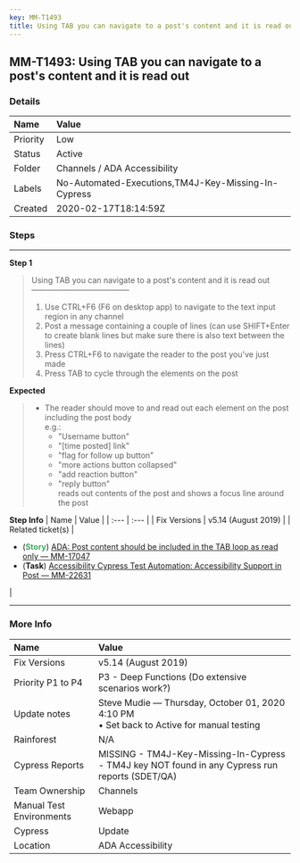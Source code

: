 ```yaml
---
key: MM-T1493
title: Using TAB you can navigate to a post's content and it is read out
---
```


## MM-T1493: Using TAB you can navigate to a post's content and it is read out

### Details

| Name     | Value                                               |
| :------- | :-------------------------------------------------- |
| Priority | Low                                                 |
| Status   | Active                                              |
| Folder   | Channels / ADA Accessibility                        |
| Labels   | No-Automated-Executions,TM4J-Key-Missing-In-Cypress |
| Created  | 2020-02-17T18:14:59Z                                |

### Steps

<hr/>

**Step 1**

> <article>Using TAB you can navigate to a post's content and it is read out<br>–––––––––––––––––––––––––<ol><li>Use CTRL+F6 (F6 on desktop app) to navigate to the text input region in any channel</li><li>Post a message containing a couple of lines (can use SHIFT+Enter to create blank lines but make sure there is also text between the lines)</li><li>Press CTRL+F6 to navigate the reader to the post you've just made</li><li>Press TAB to cycle through the elements on the post</li></ol></article>

**Expected**

> <article><ul><li>The reader should move to and read out each element on the post including the post body<br>e.g.:<ul><li>"Username button"</li><li>"[time posted] link"</li><li>"flag for follow up button"</li><li>"more actions button collapsed"</li><li>"add reaction button"</li><li>"reply button"<br>reads out contents of the post and shows a focus line around the post</li></ul></li></ul></article>

**Step Info**
| Name | Value |
| :--- | :--- |
| Fix Versions | v5.14 (August 2019) |
| Related ticket(s) | <ul><li>(<strong><span style="color: rgb(65, 168, 95);">Story</span></strong>) <a href="https://mattermost.atlassian.net/browse/MM-17047">ADA: Post content should be included in the TAB loop as read only — MM-17047</a></li><li>(<strong>Task</strong>) <a href="https://mattermost.atlassian.net/browse/MM-22631">Accessibility Cypress Test Automation: Accessibility Support in Post — MM-22631</a></li></ul> |

<hr/>

### More Info

| Name                     | Value                                                                                           |
| :----------------------- | :---------------------------------------------------------------------------------------------- |
| Fix Versions             | v5.14 (August 2019)                                                                             |
| Priority P1 to P4        | P3 - Deep Functions (Do extensive scenarios work?)                                              |
| Update notes             | Steve Mudie — Thursday, October 01, 2020 4:10 PM<br>• Set back to Active for manual testing     |
| Rainforest               | N/A                                                                                             |
| Cypress Reports          | MISSING - TM4J-Key-Missing-In-Cypress - TM4J key NOT found in any Cypress run reports (SDET/QA) |
| Team Ownership           | Channels                                                                                        |
| Manual Test Environments | Webapp                                                                                          |
| Cypress                  | Update                                                                                          |
| Location                 | ADA Accessibility                                                                               |
